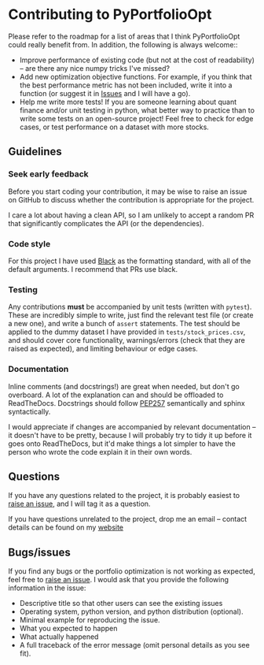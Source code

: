 # Contributing to PyPortfolioOpt

Please refer to the roadmap for a list of areas that I think PyPortfolioOpt could really benefit
from. In addition, the following is always welcome::

- Improve performance of existing code (but not at the cost of readability) – are there any nice numpy tricks I've missed?
- Add new optimization objective functions. For example, if you think that the best performance metric has not been included, write it into a function (or suggest it in [Issues](https://github.com/robertmartin8/PyPortfolioOpt/issues) and I will have a go).
- Help me write more tests! If you are someone learning about quant finance and/or unit testing in python, what better way to practice than to write some tests on an open-source project! Feel free to check for edge cases, or test performance on a dataset with more stocks.

## Guidelines

### Seek early feedback

Before you start coding your contribution, it may be wise to raise an issue on GitHub to discuss whether the contribution is appropriate for the project.

I care a lot about having a clean API, so I am unlikely to accept a random PR that significantly complicates the API (or the dependencies).

### Code style

For this project I have used [Black](https://github.com/ambv/black) as the formatting standard, with all of the default arguments. I recommend that PRs use black.

### Testing

Any contributions **must** be accompanied by unit tests (written with `pytest`). These are incredibly simple to write, just find the relevant test file (or create a new one), and write a bunch of `assert` statements. The test should be applied to the dummy dataset I have provided in `tests/stock_prices.csv`, and should cover core functionality, warnings/errors (check that they are raised as expected), and limiting behaviour or edge cases.

### Documentation

Inline comments (and docstrings!) are great when needed, but don't go overboard. A lot of the explanation can and should be offloaded to ReadTheDocs. Docstrings should follow [PEP257](https://stackoverflow.com/questions/2557110/what-to-put-in-a-python-module-docstring) semantically and sphinx syntactically.

I would appreciate if changes are accompanied by relevant documentation – it doesn't have to be pretty, because I will probably try to tidy it up before it goes onto ReadTheDocs, but it'd make things a lot simpler to have the person who wrote the code explain it in their own words.

## Questions

If you have any questions related to the project, it is probably easiest to [raise an issue](https://github.com/robertmartin8/PyPortfolioOpt/issues), and I will tag it as a question.

If you have questions unrelated to the project, drop me an email – contact details can be found on my [website](https://reasonabledeviations.com/about/)

## Bugs/issues

If you find any bugs or the portfolio optimization is not working as expected, feel free to [raise an issue](https://github.com/robertmartin8/PyPortfolioOpt/issues). I would ask that you provide the following information in the issue:

- Descriptive title so that other users can see the existing issues
- Operating system, python version, and python distribution (optional).
- Minimal example for reproducing the issue.
- What you expected to happen
- What actually happened
- A full traceback of the error message (omit personal details as you see fit).
